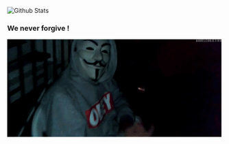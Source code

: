 ![Github Stats](https://github-stats-alpha.vercel.app/api/?username=anubhavanonymous&tc=333&ic=333)

### We never forgive !

![](OVO.gif)
